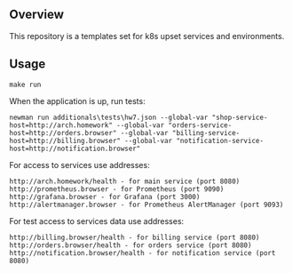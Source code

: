 ## Overview

This repository is a templates set for k8s upset services and environments.

## Usage

```shell
make run
```

When the application is up, run tests:

```shell
newman run additionals\tests\hw7.json --global-var "shop-service-host=http://arch.homework" --global-var "orders-service-host=http://orders.browser" --global-var "billing-service-host=http://billing.browser" --global-var "notification-service-host=http://notification.browser"
```

For access to services use addresses:

```shell
http://arch.homework/health - for main service (port 8080)
http://prometheus.browser - for Prometheus (port 9090)
http://grafana.browser - for Grafana (port 3000)
http://alertmanager.browser - for Prometheus AlertManager (port 9093)
```

For test access to services data use addresses:

```shell
http://billing.browser/health - for billing service (port 8080)
http://orders.browser/health - for orders service (port 8080)
http://notification.browser/health - for notification service (port 8080)
```